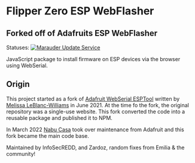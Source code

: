 # Flipper Zero ESP WebFlasher
## Forked off of Adafruits ESP WebFlasher

Statuses:
[![Marauder Update Service](https://github.com/FZEEFlasher/fzeeflasher.github.io/actions/workflows/CheckMarauder.yml/badge.svg)](https://github.com/FZEEFlasher/fzeeflasher.github.io/actions/workflows/CheckMarauder.yml)

JavaScript package to install firmware on ESP devices via the browser using WebSerial.

## Origin

This project started as a fork of [Adafruit WebSerial ESPTool](https://github.com/adafruit/Adafruit_WebSerial_ESPTool) written by
[Melissa LeBlanc-Williams](https://github.com/makermelissa) in June 2021. At the time fo the fork, the original repository was a single-use website. This fork converted the code into a reusable package and published it to NPM.

In March 2022 [Nabu Casa](https://www.nabucasa.com) took over maintenance from Adafruit and this fork became the main code base.


Maintained by InfoSecREDD, and Zardoz, random fixes from Emilia & the community!
